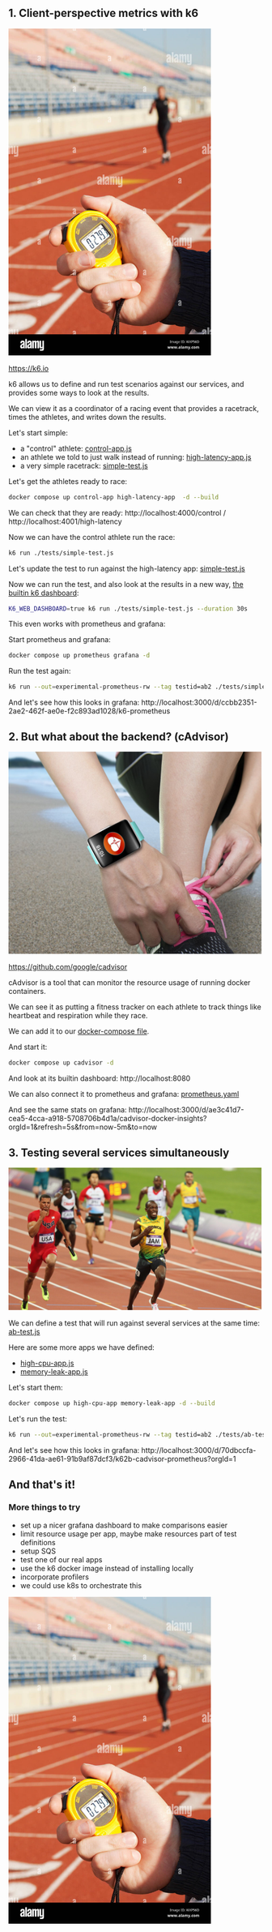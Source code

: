 ## 1. Client-perspective metrics with k6

<img alt="" src="./media/stopwatch-1-racer.jpg" width="400" />

https://k6.io

k6 allows us to define and run test scenarios against our services, and provides some ways to look at the results.

We can view it as a coordinator of a racing event that provides a racetrack, times the athletes, and writes down the results.


Let's start simple:
 - a "control" athlete: [control-app.js](./test-apps/src/control-app.js)
 - an athlete we told to just walk instead of running: [high-latency-app.js](./test-apps/src/high-latency-app.js)
 - a very simple racetrack: [simple-test.js](./tests/simple-test.js)

Let's get the athletes ready to race:
```bash
docker compose up control-app high-latency-app  -d --build
```

We can check that they are ready: http://localhost:4000/control / http://localhost:4001/high-latency

Now we can have the control athlete run the race:
```bash
k6 run ./tests/simple-test.js
```

Let's update the test to run against the high-latency app: [simple-test.js](./tests/simple-test.js)

Now we can run the test, and also look at the results in a new way, [the builtin k6 dashboard](http://localhost:5665):
```bash
K6_WEB_DASHBOARD=true k6 run ./tests/simple-test.js --duration 30s
```

This even works with prometheus and grafana:

Start prometheus and grafana:
```bash
docker compose up prometheus grafana -d
```

Run the test again:
```bash
k6 run --out=experimental-prometheus-rw --tag testid=ab2 ./tests/simple-test.js
```

And let's see how this looks in grafana: http://localhost:3000/d/ccbb2351-2ae2-462f-ae0e-f2c893ad1028/k6-prometheus

## 2. But what about the backend? (cAdvisor)

<img alt="" src="./media/fitness-tracker.jpg" width="500" />

https://github.com/google/cadvisor

cAdvisor is a tool that can monitor the resource usage of running docker containers.

We can see it as putting a fitness tracker on each athlete to track things like heartbeat and respiration while they race.

We can add it to our [docker-compose file](./docker-compose.yaml).

And start it:
```bash
docker compose up cadvisor -d
```

And look at its builtin dashboard: http://localhost:8080

We can also connect it to prometheus and grafana: [prometheus.yaml](./config/prometheus.yaml)

And see the same stats on grafana: http://localhost:3000/d/ae3c41d7-cea5-4cca-a918-5708706b4d1a/cadvisor-docker-insights?orgId=1&refresh=5s&from=now-5m&to=now

## 3. Testing several services simultaneously

<img alt="" src="./media/usain.jpg" width="500" />

We can define a test that will run against several services at the same time: [ab-test.js](./tests/ab-test.js)

Here are some more apps we have defined:
 - [high-cpu-app.js](./test-apps/src/high-cpu-app.js)
 - [memory-leak-app.js](./test-apps/src/memory-leak-app.js)

Let's start them:
```bash
docker compose up high-cpu-app memory-leak-app -d --build
```

Let's run the test:
```bash
k6 run --out=experimental-prometheus-rw --tag testid=ab2 ./tests/ab-test.js
```

And let's see how this looks in grafana: http://localhost:3000/d/70dbccfa-2966-41da-ae61-91b9af87dcf3/k62b-cadvisor-prometheus?orgId=1

## And that's it!

### More things to try
 - set up a nicer grafana dashboard to make comparisons easier
 - limit resource usage per app, maybe make resources part of test definitions
 - setup SQS
 - test one of our real apps
 - use the k6 docker image instead of installing locally
 - incorporate profilers
 - we could use k8s to orchestrate this


<img alt="" src="./media/stopwatch-1-racer.jpg" width="400" />